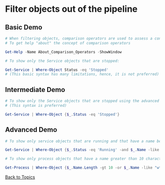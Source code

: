 # Filter objects out of the pipeline

## Basic Demo

```PowerShell
# When filtering objects, comparison operators are used to assess a condition
# To get help "about" the concept of comparison operators

Get-Help -Name About_Comparison_Operators -ShowWindow

# To show only the Service objects that are stopped:

Get-Service | Where-Object Status -eq 'Stopped'
# (This basic syntax has many limitations, hence, it is not preferred)
```

## Intermediate Demo

```PowerShell
# To show only the Service objects that are stopped using the advanced syntax
# (This syntax is preferred)

Get-Service | Where-Object {$_.Status -eq 'Stopped'}
```

## Advanced Demo

```PowerShell
# To show only service objects that are running and that have a name beginning with "a"

Get-Service | Where-Object {$_.Status -eq 'Running' -and $_.Name -like "a*"}

# To show only process objects that have a name greater than 10 characters or a name that begins with "w"

Get-Process | Where-Object {$_.Name.Length -gt 10 -or $_.Name -like "w*"}
```


[Back to Topics](../README.md#morning-session)
